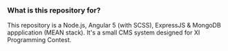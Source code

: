 ### What is this repository for? ###

This repository is a Node.js, Angular 5 (with SCSS), ExpressJS & MongoDB appplication (MEAN stack).
It's a small CMS system designed for XI Programming Contest.
